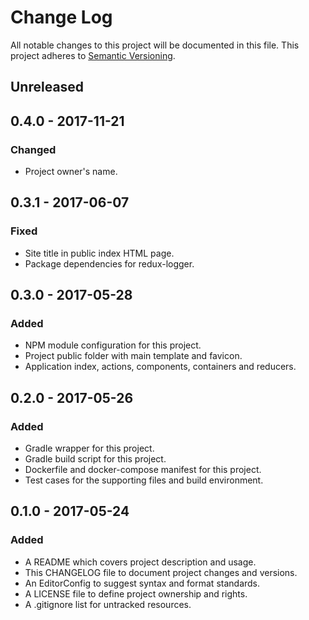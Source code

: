 # Change Log

All notable changes to this project will be documented in this file. This
project adheres to [Semantic Versioning](http://semver.org).

## Unreleased

## 0.4.0 - 2017-11-21

### Changed

  - Project owner's name.

## 0.3.1 - 2017-06-07

### Fixed

  - Site title in public index HTML page.
  - Package dependencies for redux-logger.

## 0.3.0 - 2017-05-28

### Added

  - NPM module configuration for this project.
  - Project public folder with main template and favicon.
  - Application index, actions, components, containers and reducers.

## 0.2.0 - 2017-05-26

### Added

  - Gradle wrapper for this project.
  - Gradle build script for this project.
  - Dockerfile and docker-compose manifest for this project.
  - Test cases for the supporting files and build environment.

## 0.1.0 - 2017-05-24

### Added

  - A README which covers project description and usage.
  - This CHANGELOG file to document project changes and versions.
  - An EditorConfig to suggest syntax and format standards.
  - A LICENSE file to define project ownership and rights.
  - A .gitignore list for untracked resources.
